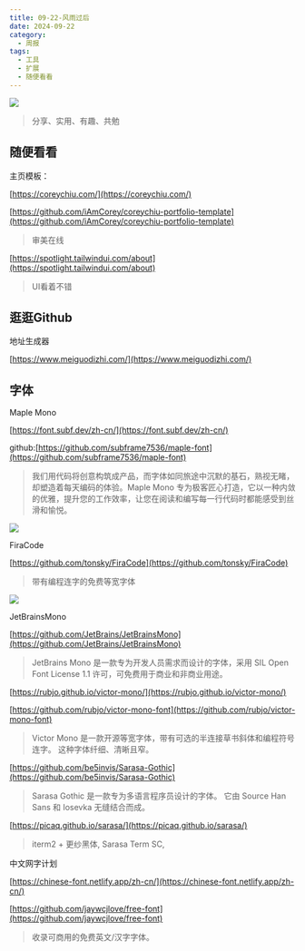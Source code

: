 ```yaml
---
title: 09-22-风雨过后
date: 2024-09-22
category:
  - 周报
tags:
  - 工具
  - 扩展
  - 随便看看
---
```

![](https://img.nnxx.me/file/06fec41a7d2808196218b-a1ec39b9d1ee4f4098.png)

> 分享、实用、有趣、共勉



## 随便看看

主页模板：

[https://coreychiu.com/](https://coreychiu.com/)

[https://github.com/iAmCorey/coreychiu-portfolio-template](https://github.com/iAmCorey/coreychiu-portfolio-template)
>审美在线


[https://spotlight.tailwindui.com/about](https://spotlight.tailwindui.com/about)
> UI看着不错





## 逛逛Github

地址生成器

[https://www.meiguodizhi.com/](https://www.meiguodizhi.com/)




## 字体

Maple Mono

[https://font.subf.dev/zh-cn/](https://font.subf.dev/zh-cn/)

github:[https://github.com/subframe7536/maple-font](https://github.com/subframe7536/maple-font)
>我们用代码将创意构筑成产品，而字体如同旅途中沉默的基石，熟视无睹，却塑造着每天编码的体验。Maple Mono 专为极客匠心打造，它以一种内敛的优雅，提升您的工作效率，让您在阅读和编写每一行代码时都能感受到丝滑和愉悦。

![](https://github.com/subframe7536/maple-font/raw/variable/resources/showcase.png)





FiraCode

[https://github.com/tonsky/FiraCode](https://github.com/tonsky/FiraCode)
>带有编程连字的免费等宽字体

![](https://github.com/tonsky/FiraCode/raw/master/extras/logo.svg)


JetBrainsMono

[https://github.com/JetBrains/JetBrainsMono](https://github.com/JetBrains/JetBrainsMono)
>JetBrains Mono 是一款专为开发人员需求而设计的字体，采用 SIL Open Font License 1.1 许可，可免费用于商业和非商业用途。


[https://rubjo.github.io/victor-mono/](https://rubjo.github.io/victor-mono/)

[https://github.com/rubjo/victor-mono-font](https://github.com/rubjo/victor-mono-font)
>Victor Mono 是一款开源等宽字体，带有可选的半连接草书斜体和编程符号连字。 这种字体纤细、清晰且窄。

[https://github.com/be5invis/Sarasa-Gothic](https://github.com/be5invis/Sarasa-Gothic)
>Sarasa Gothic 是一款专为多语言程序员设计的字体。 它由 Source Han Sans 和 Iosevka 无缝结合而成。



[https://picaq.github.io/sarasa/](https://picaq.github.io/sarasa/)
>iterm2 + 更纱黑体, Sarasa Term SC,

中文网字计划

[https://chinese-font.netlify.app/zh-cn/](https://chinese-font.netlify.app/zh-cn/)


[https://github.com/jaywcjlove/free-font](https://github.com/jaywcjlove/free-font)
>收录可商用的免费英文/汉字字体。